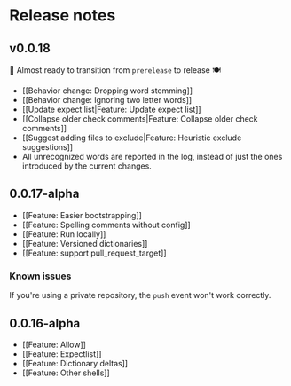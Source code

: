 # Release notes

## v0.0.18

<!--🛠️ In various states of `prerelease`-->
🌟 Almost ready to transition from `prerelease` to release 🍽️

* [[Behavior change: Dropping word stemming]]
* [[Behavior change: Ignoring two letter words]]
* [[Update expect list|Feature: Update expect list]]
* [[Collapse older check comments|Feature: Collapse older check comments]]
* [[Suggest adding files to exclude|Feature: Heuristic exclude suggestions]]
* All unrecognized words are reported in the log, instead of just the ones introduced by the current changes.

## 0.0.17-alpha

* [[Feature: Easier bootstrapping]]
* [[Feature: Spelling comments without config]]
* [[Feature: Run locally]]
* [[Feature: Versioned dictionaries]]
* [[Feature: support pull_request_target]]

### Known issues

If you're using a private repository, the `push` event won't work correctly.

## 0.0.16-alpha

* [[Feature: Allow]]
* [[Feature: Expectlist]]
* [[Feature: Dictionary deltas]]
* [[Feature: Other shells]]
